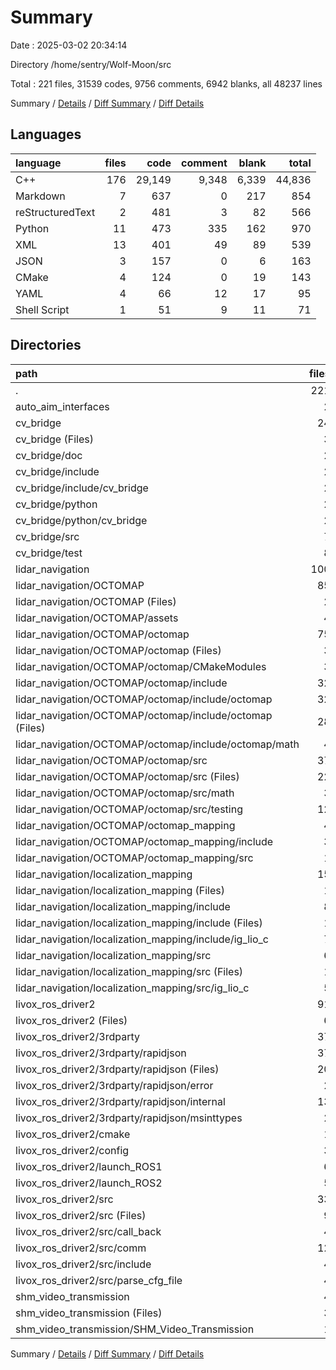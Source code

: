 # Summary

Date : 2025-03-02 20:34:14

Directory /home/sentry/Wolf-Moon/src

Total : 221 files,  31539 codes, 9756 comments, 6942 blanks, all 48237 lines

Summary / [Details](details.md) / [Diff Summary](diff.md) / [Diff Details](diff-details.md)

## Languages
| language | files | code | comment | blank | total |
| :--- | ---: | ---: | ---: | ---: | ---: |
| C++ | 176 | 29,149 | 9,348 | 6,339 | 44,836 |
| Markdown | 7 | 637 | 0 | 217 | 854 |
| reStructuredText | 2 | 481 | 3 | 82 | 566 |
| Python | 11 | 473 | 335 | 162 | 970 |
| XML | 13 | 401 | 49 | 89 | 539 |
| JSON | 3 | 157 | 0 | 6 | 163 |
| CMake | 4 | 124 | 0 | 19 | 143 |
| YAML | 4 | 66 | 12 | 17 | 95 |
| Shell Script | 1 | 51 | 9 | 11 | 71 |

## Directories
| path | files | code | comment | blank | total |
| :--- | ---: | ---: | ---: | ---: | ---: |
| . | 221 | 31,539 | 9,756 | 6,942 | 48,237 |
| auto_aim_interfaces | 2 | 70 | 0 | 8 | 78 |
| cv_bridge | 24 | 2,680 | 870 | 565 | 4,115 |
| cv_bridge (Files) | 3 | 546 | 0 | 109 | 655 |
| cv_bridge/doc | 2 | 27 | 133 | 61 | 221 |
| cv_bridge/include | 2 | 269 | 234 | 45 | 548 |
| cv_bridge/include/cv_bridge | 2 | 269 | 234 | 45 | 548 |
| cv_bridge/python | 2 | 115 | 143 | 36 | 294 |
| cv_bridge/python/cv_bridge | 2 | 115 | 143 | 36 | 294 |
| cv_bridge/src | 7 | 1,314 | 277 | 222 | 1,813 |
| cv_bridge/test | 8 | 409 | 83 | 92 | 584 |
| lidar_navigation | 100 | 11,489 | 4,175 | 3,088 | 18,752 |
| lidar_navigation/OCTOMAP | 85 | 9,209 | 4,063 | 2,733 | 16,005 |
| lidar_navigation/OCTOMAP (Files) | 2 | 106 | 16 | 18 | 140 |
| lidar_navigation/OCTOMAP/assets | 4 | 69 | 12 | 23 | 104 |
| lidar_navigation/OCTOMAP/octomap | 75 | 8,345 | 3,936 | 2,586 | 14,867 |
| lidar_navigation/OCTOMAP/octomap (Files) | 3 | 124 | 104 | 78 | 306 |
| lidar_navigation/OCTOMAP/octomap/CMakeModules | 3 | 110 | 0 | 16 | 126 |
| lidar_navigation/OCTOMAP/octomap/include | 32 | 3,906 | 2,663 | 1,303 | 7,872 |
| lidar_navigation/OCTOMAP/octomap/include/octomap | 32 | 3,906 | 2,663 | 1,303 | 7,872 |
| lidar_navigation/OCTOMAP/octomap/include/octomap (Files) | 28 | 3,603 | 2,301 | 1,173 | 7,077 |
| lidar_navigation/OCTOMAP/octomap/include/octomap/math | 4 | 303 | 362 | 130 | 795 |
| lidar_navigation/OCTOMAP/octomap/src | 37 | 4,205 | 1,169 | 1,189 | 6,563 |
| lidar_navigation/OCTOMAP/octomap/src (Files) | 22 | 2,460 | 881 | 671 | 4,012 |
| lidar_navigation/OCTOMAP/octomap/src/math | 3 | 361 | 107 | 118 | 586 |
| lidar_navigation/OCTOMAP/octomap/src/testing | 12 | 1,384 | 181 | 400 | 1,965 |
| lidar_navigation/OCTOMAP/octomap_mapping | 4 | 689 | 99 | 106 | 894 |
| lidar_navigation/OCTOMAP/octomap_mapping/include | 3 | 363 | 69 | 69 | 501 |
| lidar_navigation/OCTOMAP/octomap_mapping/src | 1 | 326 | 30 | 37 | 393 |
| lidar_navigation/localization_mapping | 15 | 2,280 | 112 | 355 | 2,747 |
| lidar_navigation/localization_mapping (Files) | 1 | 27 | 0 | 3 | 30 |
| lidar_navigation/localization_mapping/include | 8 | 1,163 | 110 | 226 | 1,499 |
| lidar_navigation/localization_mapping/include (Files) | 1 | 534 | 103 | 69 | 706 |
| lidar_navigation/localization_mapping/include/ig_lio_c | 7 | 629 | 7 | 157 | 793 |
| lidar_navigation/localization_mapping/src | 6 | 1,090 | 2 | 126 | 1,218 |
| lidar_navigation/localization_mapping/src (Files) | 1 | 108 | 2 | 9 | 119 |
| lidar_navigation/localization_mapping/src/ig_lio_c | 5 | 982 | 0 | 117 | 1,099 |
| livox_ros_driver2 | 91 | 16,903 | 4,693 | 3,202 | 24,798 |
| livox_ros_driver2 (Files) | 6 | 473 | 45 | 129 | 647 |
| livox_ros_driver2/3rdparty | 37 | 12,869 | 3,742 | 2,320 | 18,931 |
| livox_ros_driver2/3rdparty/rapidjson | 37 | 12,869 | 3,742 | 2,320 | 18,931 |
| livox_ros_driver2/3rdparty/rapidjson (Files) | 20 | 10,051 | 3,133 | 1,745 | 14,929 |
| livox_ros_driver2/3rdparty/rapidjson/error | 2 | 134 | 109 | 49 | 292 |
| livox_ros_driver2/3rdparty/rapidjson/internal | 13 | 2,276 | 383 | 432 | 3,091 |
| livox_ros_driver2/3rdparty/rapidjson/msinttypes | 2 | 408 | 117 | 94 | 619 |
| livox_ros_driver2/cmake | 1 | 14 | 0 | 3 | 17 |
| livox_ros_driver2/config | 3 | 157 | 0 | 6 | 163 |
| livox_ros_driver2/launch_ROS1 | 6 | 210 | 12 | 39 | 261 |
| livox_ros_driver2/launch_ROS2 | 5 | 215 | 50 | 38 | 303 |
| livox_ros_driver2/src | 33 | 2,965 | 844 | 667 | 4,476 |
| livox_ros_driver2/src (Files) | 9 | 1,289 | 238 | 298 | 1,825 |
| livox_ros_driver2/src/call_back | 4 | 363 | 97 | 61 | 521 |
| livox_ros_driver2/src/comm | 12 | 1,053 | 322 | 234 | 1,609 |
| livox_ros_driver2/src/include | 4 | 63 | 94 | 27 | 184 |
| livox_ros_driver2/src/parse_cfg_file | 4 | 197 | 93 | 47 | 337 |
| shm_video_transmission | 4 | 397 | 18 | 79 | 494 |
| shm_video_transmission (Files) | 3 | 217 | 18 | 54 | 289 |
| shm_video_transmission/SHM_Video_Transmission | 1 | 180 | 0 | 25 | 205 |

Summary / [Details](details.md) / [Diff Summary](diff.md) / [Diff Details](diff-details.md)